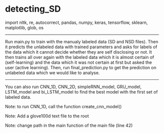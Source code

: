 # detecting_SD

import nltk, re, autocorrect, pandas, numpy, keras, tensorflow, sklearn, matplotlib, glob, os

---------------------------------------------------
Run main.py to train with the manualy labeled data (SD and NSD files). Then it predicts the unlabeled data with trained parameters and asks for labels of the data which it cannot decide whether they are self disclosing or not. It then trains all over again with the labeled data which it is almost certain of (self-learning) and the data which it was not certain at first but asked the user (active learning).
Then, run final_prediction.py to get the prediction on unlabeled data which we would like to analyse.

----------------------------------------------------


You can also run CNN_1D, CNN_2D, simpleRNN_model, GRU_model, LSTM_model and bi_LSTM_model to find the best model with the first set of labeled data.


Note: to run CNN_1D, call the function create_cnn_model()

Note: Add a glove100d text file to the root

Note: change path in the main function of the main file (line 42)
